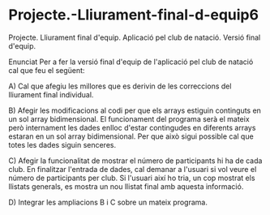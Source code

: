 # Projecte.-Lliurament-final-d-equip6

Projecte. Lliurament final d'equip. 
Aplicació pel club de natació. Versió final d'equip.

Enunciat
Per a fer la versió final d'equip de l'aplicació pel club de natació cal que feu el següent: 

A) Cal que afegiu les millores que es derivin de les correccions del lliurament final individual. 

B) Afegir les modificacions al codi per que els arrays estiguin continguts en un sol array bidimensional. El funcionament del programa serà el mateix però internament les dades enlloc d'estar contingudes en diferents arrays estaran en un sol array bidimensional.
Per que això sigui possible cal que totes les dades siguin senceres. 

C) Afegir la funcionalitat de mostrar el número de participants hi ha de cada club. En finalitzar l'entrada de dades, cal demanar a l'usuari si vol veure el número de participants per club. Si l'usuari així ho tria, un cop mostrat els llistats generals, es mostra un nou llistat final amb aquesta informació.

D) Integrar les ampliacions B i C sobre un mateix programa.
